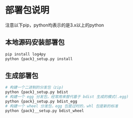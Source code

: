 # 部署包说明

注意以下pip，python均表示的是3.x以上的python

## 本地源码安装部署包

```bash
pip install log4py
python {pack}_setup.py install
```

## 生成部署包

```bash
# 构建一个二进制的分发包（zip)
python {pack}_setup.py bdist
# 构建一个 egg 分发包，经常用来替代基于 bdist 生成的模式(.egg)
python {pack}_setup.py bdist_egg
# 构建一个 wheel 分发包，egg 包是过时的，whl 包是新的标准
python {pack}__setup.py bdist_wheel
```
